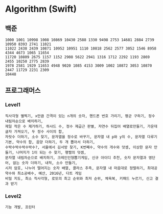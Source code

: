 # Algorithm (Swift)

## 백준
    1000 1001 10998 1008 10869 10430 2588 1330 9498 2753 14681 2884 2739 10950 8393 2741 11021 
    11022 2438 2439 10871 10952 10951 1110 10818 2562 2577 3052 1546 8958 4344 4673 1065 11654 
    11720 10809 2675 1157 1152 2908 5622 2941 1316 1712 2292 1193 2869 2455 10250 2775 2839
    1978 2581 1929 11653 4948 9020 1085 4153 3009 1002 10872 3053 10870 2447 11729 2231 2309
    10448

## 프로그래머스
### Level1
    직사각형 별찍기, x만큼 간격이 있는 n개의 숫자, 핸드폰 번호 가리기, 평균 구하기, 정수 내림차순으로 배치하기,
    제일 작은 수 제거하기, 하샤드 수, 정수 제곱근 판별, 자연수 뒤집어 배열로만들기, 가운데 글자 가져오기, 두 정수 사이의 합,
    자릿수 더하기, 소수 찾기, 문자열을 정수로 바꾸기, 문자열 내 p와 y의 수, 문자열 다루기 기본, 약수의 합, 음양 더하기, 두 개 뽑아서 더하기,
    수박수박수박수박수?, 서울에서 김서방 찾기, K번째수, 약수의 개수와 덧셈, 이상한 문자 만들기, 나머지가 1이 되는 수 찾기, 행렬의 덧셈,
    문자열 내림차순으로 배치하기, 크레인인형뽑기게임, 신규 아이디 추천, 숫자 문자열과 영단어, 없는 숫자 더하기, 내적, 소수 만들기,
    시저 암호, 나누어 떨어지는 숫자 배열, 콜라스 추측, 문자열 내 마음대로 정렬하기, 최대공약수와 최소공배수, 예산, 2016년, 다트 게임
    비밀 지도, 최소 직사각형, 로또의 최고 순위와 최저 순위, 체육복, 키패드 누르기, 신고 결과 받기

### Level2
    기능 개발, 프린터
